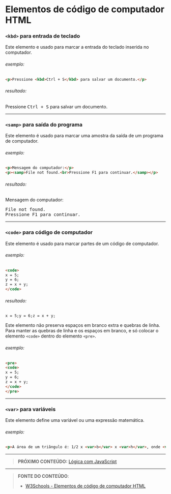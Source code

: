 # Elementos de código de computador HTML

### `<kbd>` para entrada de teclado

Este elemento e usado para marcar a entrada do teclado inserida no computador.

###### exemplo:

```html
<p>Pressione <kbd>Ctrl + S</kbd> para salvar um documento.</p>
```

###### resultado:

<p>Pressione <kbd>Ctrl + S</kbd> para salvar um documento.</p>

---

### `<samp>` para saída do programa

Este elemento é usado para marcar uma amostra da saída de um programa de computador.

###### exemplo:

```html
<p>Mensagem do computador:</p>
<p><samp>File not found.<br>Pressione F1 para continuar.</samp></p>
```

###### resultado:

<p>Mensagem do computador:</p>
<p><samp>File not found.<br>Pressione F1 para continuar.</samp></p>

---

### `<code>` para código de computador

Este elemento é usado para marcar partes de um código de computador.

###### exemplo:

```html
<code>
x = 5;
y = 6;
z = x + y;
</code>
```

###### resultado:

<code>x = 5;y = 6;z = x + y;</code>

Este elemento não preserva espaços em branco extra e quebras de linha. Para manter as quebras de linha e os espaços em branco, e só colocar o elemento `<code>` dentro do elemento `<pre>`.

###### exemplo:

``` html
<pre>
<code>
x = 5;
y = 6;
z = x + y;
</code>
</pre>
```

---

### `<var>` para variáveis

Este elemento define uma variável ou uma expressão matemática.

###### exemplo:

```html
<p>A área de um triângulo é: 1/2 x <var>b</var> x <var>h</var>, onde <var>b</var> é a base e <var>h</var> é a altura vertical.</p>
```

***

> **PRÓXIMO CONTEÚDO:** [Lógica com JavaScript](/conteudo/09-logica)

***


> **FONTE DO CONTEÚDO**:
>
> - [W3Schools - Elementos de código de computador HTML](https://www.w3schools.com/html/html_computercode_elements.asp)